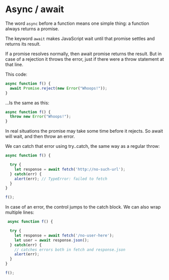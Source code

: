 # Async / await

The word `async` before a function means one simple thing: a function always returns a promise.

The keyword `await` makes JavaScript wait until that promise settles and returns its result.

If a promise resolves normally, then await promise returns the result. But in case of a rejection it throws the error, just if there were a throw statement at that line.

This code:

```Javascript
async function f() {
  await Promise.reject(new Error("Whoops!"));
}
```

…Is the same as this:

```Javascript
async function f() {
  throw new Error("Whoops!");
}
```

In real situations the promise may take some time before it rejects. So await will wait, and then throw an error.

We can catch that error using try..catch, the same way as a regular throw:

```Javascript
async function f() {

  try {
    let response = await fetch('http://no-such-url');
  } catch(err) {
    alert(err); // TypeError: failed to fetch
  }
}

f();
```

In case of an error, the control jumps to the catch block. We can also wrap multiple lines:

```Javascript
 async function f() {

  try {
    let response = await fetch('/no-user-here');
    let user = await response.json();
  } catch(err) {
    // catches errors both in fetch and response.json
    alert(err);
  }
}

f();
```
